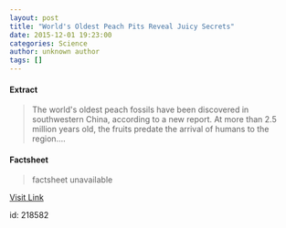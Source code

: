 ```yaml
---
layout: post
title: "World's Oldest Peach Pits Reveal Juicy Secrets"
date: 2015-12-01 19:23:00
categories: Science
author: unknown author
tags: []
---
```



#### Extract
>The world's oldest peach fossils have been discovered in southwestern China, according to a new report. At more than 2.5 million years old, the fruits predate the arrival of humans to the region....

#### Factsheet
>factsheet unavailable

[Visit Link](http://www.livescience.com/52952-oldest-peach-fossils-discovered.html)

id:  218582
